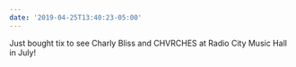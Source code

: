 ```yaml
---
date: '2019-04-25T13:40:23-05:00'
---
```

Just bought tix to see Charly Bliss and CHVRCHES at Radio City Music Hall in July!
